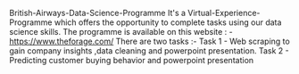 British-Airways-Data-Science-Programme
It's a Virtual-Experience-Programme which offers the opportunity to complete tasks using our data science skills. The programme is available on this website : - https://www.theforage.com/
There are two tasks :-
Task 1 - Web scraping to gain company insights ,data cleaning and powerpoint presentation.
Task 2 - Predicting customer buying behavior and powerpoint presentation
